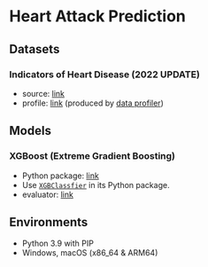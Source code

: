 # Heart Attack Prediction

## Datasets

### Indicators of Heart Disease (2022 UPDATE)
- source: [link](https://www.kaggle.com/datasets/kamilpytlak/personal-key-indicators-of-heart-disease/)
- profile: [link](./logs/profile_of_heart_2022_with_nans.log) (produced by [data profiler](./src/data_profiler.py))

## Models

### XGBoost (E**x**treme **G**radient **Boost**ing)
- Python package: [link](https://xgboost.readthedocs.io/en/stable/python/index.html)
- Use [`XGBClassfier`](https://xgboost.readthedocs.io/en/stable/python/python_api.html#xgboost.XGBClassifier) in its Python package.
- evaluator: [link](./src/xgboost_model_evaluator.py)

## Environments
- Python 3.9 with PIP
- Windows, macOS (x86_64 & ARM64)
